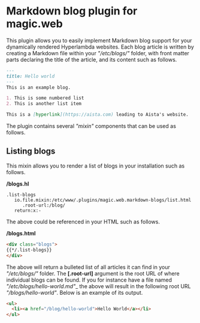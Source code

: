 
# Markdown blog plugin for magic.web

This plugin allows you to easily implement Markdown blog support for your dynamically rendered Hyperlambda websites.
Each blog article is written by creating a Markdown file within your _"/etc/blogs/"_ folder, with front matter parts
declaring the title of the article, and its content such as follows.

```markdown
---
title: Hello world
---
This is an example blog.

1. This is some numbered list
2. This is another list item

This is a [hyperlink](https://aista.com) leading to Aista's website.
```

The plugin contains several _"mixin"_ components that can be used as follows.

## Listing blogs

This mixin allows you to render a list of blogs in your installation such as follows.

**/blogs.hl**

```
.list-blogs
   io.file.mixin:/etc/www/.plugins/magic.web.markdown-blogs/list.html
      .root-url:/blog/
   return:x:-
```

The above could be referenced in your HTML such as follows.

**/blogs.html**

```html
<div class="blogs">
{{*/.list-blogs}}
</div>
```

The above will return a bulleted list of all articles it can find in your _"/etc/blogs/"_ folder.
The **[.root-url]** argument is the root URL of where individual blogs can be found. If you for
instance have a file named _"/etc/blogs/hello-world.md"__ the above will result in the following
root URL _"/blogs/hello-world"_. Below is an example of its output.

```html
<ul>
  <li><a href="/blog/hello-world">Hello World</a></li>
</ul>
```
